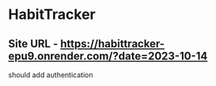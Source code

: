 # HabitTracker
## Site URL - https://habittracker-epu9.onrender.com/?date=2023-10-14
should add authentication
